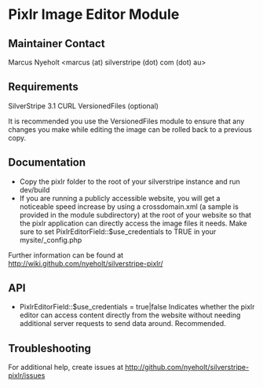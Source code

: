 # Pixlr Image Editor Module

## Maintainer Contact

Marcus Nyeholt <marcus (at) silverstripe (dot) com (dot) au>

## Requirements

SilverStripe 3.1
CURL
VersionedFiles (optional)

It is recommended you use the VersionedFiles module to ensure that any
changes you make while editing the image can be rolled back to a previous
copy. 

Documentation
------------------------------------------------------------------------------
* Copy the pixlr folder to the root of your silverstripe instance and run
  dev/build
* If you are running a publicly accessible website, you will get a noticeable
  speed increase by using a crossdomain.xml (a sample is provided in the
  module subdirectory) at the root of your website so that the pixlr
  application can directly access the image files it needs. Make sure to set
  PixlrEditorField::$use_credentials to TRUE in your mysite/_config.php

Further information can be found at 
http://wiki.github.com/nyeholt/silverstripe-pixlr/

API
------------------------------------------------------------------------------

* PixlrEditorField::$use_credentials = true|false
  Indicates whether the pixlr editor can access content directly from the
  website without needing additional server requests to send data around.
  Recommended. 

Troubleshooting
------------------------------------------------------------------------------

For additional help, create issues at
http://github.com/nyeholt/silverstripe-pixlr/issues